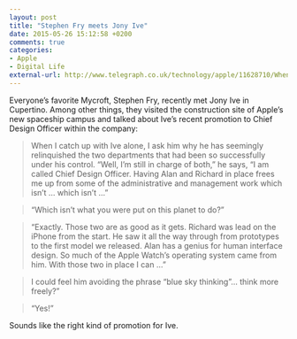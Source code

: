 ```yaml
---
layout: post
title: "Stephen Fry meets Jony Ive"
date: 2015-05-26 15:12:58 +0200
comments: true
categories: 
- Apple
- Digital Life
external-url: http://www.telegraph.co.uk/technology/apple/11628710/When-Stephen-Fry-met-Jony-Ive-the-self-confessed-fanboi-meets-Apples-newly-promoted-chief-design-officer.html
---
```


Everyone’s favorite Mycroft, Stephen Fry, recently met Jony Ive in Cupertino. Among other things, they visited the construction site of Apple’s new spaceship campus and talked about Ive’s recent promotion to Chief Design Officer within the company:

> When I catch up with Ive alone, I ask him why he has seemingly relinquished the two departments that had been so successfully under his control. “Well, I’m still in charge of both,” he says, “I am called Chief Design Officer. Having Alan and Richard in place frees me up from some of the administrative and management work which isn’t … which isn’t …”

> “Which isn’t what you were put on this planet to do?”

> “Exactly. Those two are as good as it gets. Richard was lead on the iPhone from the start. He saw it all the way through from prototypes to the first model we released. Alan has a genius for human interface design. So much of the Apple Watch’s operating system came from him. With those two in place I can ...”

> I could feel him avoiding the phrase “blue sky thinking”... think more freely?”

> “Yes!”

Sounds like the right kind of promotion for Ive. 